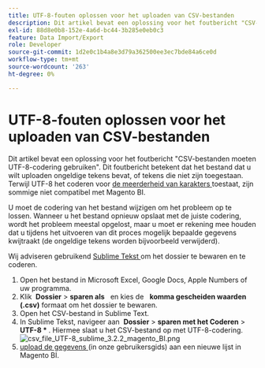```yaml
---
title: UTF-8-fouten oplossen voor het uploaden van CSV-bestanden
description: Dit artikel bevat een oplossing voor het foutbericht "CSV-bestanden moeten UTF-8-codering gebruiken". Dit foutbericht betekent dat het bestand dat u wilt uploaden ongeldige tekens bevat, of tekens die niet zijn toegestaan. Hoewel UTF-8-codering [de meeste tekens] (https://www.fileformat.info/info/charset/UTF-8/list.htm) toestaat, zijn sommige niet compatibel met Magento BI.
exl-id: 88d8e0b8-152e-4a6d-bc44-3b285e0eb0c3
feature: Data Import/Export
role: Developer
source-git-commit: 1d2e0c1b4a8e3d79a362500ee3ec7bde84a6ce0d
workflow-type: tm+mt
source-wordcount: '263'
ht-degree: 0%

---
```


# UTF-8-fouten oplossen voor het uploaden van CSV-bestanden

Dit artikel bevat een oplossing voor het foutbericht &quot;CSV-bestanden moeten UTF-8-codering gebruiken&quot;. Dit foutbericht betekent dat het bestand dat u wilt uploaden ongeldige tekens bevat, of tekens die niet zijn toegestaan. Terwijl UTF-8 het coderen voor [ de meerderheid van karakters ](https://www.fileformat.info/info/charset/UTF-8/list.htm) toestaat, zijn sommige niet compatibel met Magento BI.

U moet de codering van het bestand wijzigen om het probleem op te lossen. Wanneer u het bestand opnieuw opslaat met de juiste codering, wordt het probleem meestal opgelost, maar u moet er rekening mee houden dat u tijdens het uitvoeren van dit proces mogelijk bepaalde gegevens kwijtraakt (de ongeldige tekens worden bijvoorbeeld verwijderd).

Wij adviseren gebruikend [ Sublime Tekst ](https://www.sublimetext.com/2) om het dossier te bewaren en te coderen.

1. Open het bestand in Microsoft Excel, Google Docs, Apple Numbers of uw programma.
1. Klik &#x200B; **Dossier** > **sparen als** &#x200B; &#x200B; en kies de &#x200B; &#x200B; **komma gescheiden waarden (.csv)** formaat om het dossier te bewaren.
1. Open het CSV-bestand in Sublime Text.
1. In Sublime Tekst, navigeer aan &#x200B; **Dossier** > **sparen met het Coderen** > **UTF-8 \* &#x200B;**. Hiermee slaat u het CSV-bestand op met UTF-8-codering.    ![ csv_file_UTF-8_sublime_3.2.2_magento_BI.png ](assets/csv_file_UTF-8_sublime_3.2.2_magento_BI.png)
1. [ upload de gegevens ](https://docs.magento.com/mbi/data-analyst/importing-data/connecting-data/using-file-uploader.html) (in onze gebruikersgids) aan een nieuwe lijst in Magento BI.
